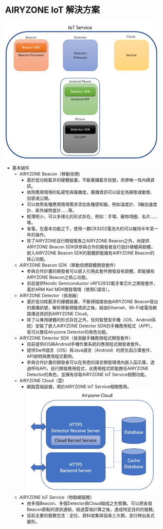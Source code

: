 # AIRYZONE IoT 解決方案

![](https://github.com/Airyzone/document/raw/master/resource/image/iot_service.png)
* 基本組件
    * AIRYZONE Beacon（移動信標)
        * 基於低功耗藍牙的硬體裝置，不斷廣播藍牙訊號，夾帶唯一性內碼資訊。
        * 依照應用情境的私密性與複雜度，廣播資訊可以設定為靜態或動態、加密或公開。
        * 可以依照各種應用情境需求添加各種感知器，例如溫度計、3軸加速度計、紫外線照度計......等。
        * 輕薄短小，可以多樣化的形式存在，例如：手環、寵物項圈、名片......等。
        * 省電，在基本功能之下，使用一顆CR3202電池大約可以維持半年至一年的操作。
        * 除了AIRYZONE自行開發販售之AIRYZONE Beacon之外，尚提供AIRYZONE Beacon SDK供參與合作的開發者自行設計硬體與韌體，嵌入AIRYZONE Beacon SDK的韌體即能擁有AIRYZONE Beacon的核心功能。
    * AIRYZONE Beacon SDK（移動信標韌體開發套件）
        * 參與合作計畫的開發者可以嵌入引用此套件開發自有韌體，即能擁有AIRYZONE Beacon之核心功能。
        * 目前提供Nordic Semiconductor nRF52832藍牙單芯片之開發套件，基於ARM Keil MDK開發環境（使用C語言）。
    * AIRYZONE Detector（偵測器）
        * 基於低功耗藍牙的硬體裝置，不斷掃描接收由AIRYZONE Beacon發出的廣播訊號，解析移動標籤資訊之後，經由Ethernet、Wi-Fi或電信網路傳送資訊到AIRYZONE Cloud。
        * 除了以專用硬體的形式存在之外，任何智慧型手機（iOS、Android系統）安裝了嵌入AIRYZONE Detector SDK的手機應用程式（APP），皆可以擔任Airyzone Detector的角色功能。
    * AIRYZONE Detector SDK（偵測器手機應用程式開發套件）
        * 目前提供iOS與Android手機作業系統的應用程式開發者套件。
        * 提供Swift語言（iOS）與Java語言（Android）的原生函示庫套件、API說明與應用程式範例。
        * 參與合作計畫的開發者可以在熟悉的語言開發環境內嵌入函示庫，透過呼叫API，自行開發應用程式，此應用程式即能擔任AIRYZONE Detector的角色，並擁有存取AIRYZONE IoT Service相關功能。
    * AIRYZONE Cloud（雲）
        * 網路雲端設備，用於AIRYZONE IoT Service相關應用。
![](https://github.com/Airyzone/document/raw/master/resource/image/cloud.png)
    * AIRYZONE IoT Service（物聯網服務）
        * 由多個Beacon、多個Detector與Cloud組成之生態鍊。可以將各個Beacon節點的資訊連結，經過雲端計算之後，達成特定目的的服務。
        * 目前主要的服務包含：定位、資料收集與協尋三大類，並衍伸出各式變形。
